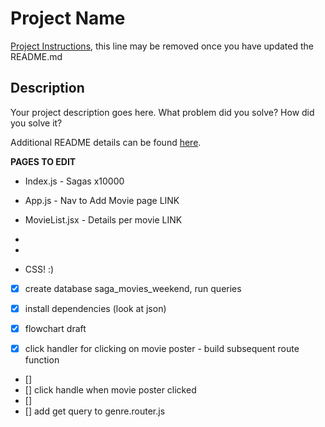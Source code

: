 # Project Name

[Project Instructions](./INSTRUCTIONS.md), this line may be removed once you have updated the README.md

## Description

Your project description goes here. What problem did you solve? How did you solve it?

Additional README details can be found [here](https://github.com/PrimeAcademy/readme-template/blob/master/README.md).

**PAGES TO EDIT**

- Index.js
        - Sagas x10000
- App.js
        - Nav to Add Movie page LINK
- MovieList.jsx
        - Details per movie LINK
- 
- 

- CSS! :) 

- [x] create database saga_movies_weekend, run queries
- [x] install dependencies (look at json)
- [x] flowchart draft
- [x] click handler for clicking on movie poster
        - build subsequent route function
        

- [] 
- [] click handle when movie poster clicked
- [] 
- [] add get query to genre.router.js
